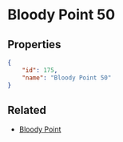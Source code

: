 # Bloody Point 50

<no description available>

## Properties

```json
{
    "id": 175,
    "name": "Bloody Point 50"
}
```

## Related

- [Bloody Point](../items/10810-bloody-point.md)

